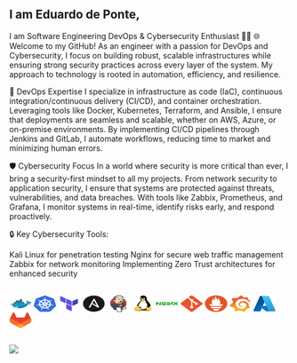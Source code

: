 ## I am Eduardo de Ponte, 
I am Software Engineering
DevOps & Cybersecurity Enthusiast
👨‍💻  🌐
Welcome to my GitHub! As an engineer with a passion for DevOps and Cybersecurity, I focus on building robust, scalable infrastructures while ensuring strong security practices across every layer of the system. My approach to technology is rooted in automation, efficiency, and resilience.

🔧 DevOps Expertise
I specialize in infrastructure as code (IaC), continuous integration/continuous delivery (CI/CD), and container orchestration. Leveraging tools like Docker, Kubernetes, Terraform, and Ansible, I ensure that deployments are seamless and scalable, whether on AWS, Azure, or on-premise environments. By implementing CI/CD pipelines through Jenkins and GitLab, I automate workflows, reducing time to market and minimizing human errors.

🛡 Cybersecurity Focus
In a world where security is more critical than ever, I bring a security-first mindset to all my projects. From network security to application security, I ensure that systems are protected against threats, vulnerabilities, and data breaches. With tools like Zabbix, Prometheus, and Grafana, I monitor systems in real-time, identify risks early, and respond proactively.

🔒 Key Cybersecurity Tools:

Kali Linux for penetration testing
Nginx for secure web traffic management
Zabbix for network monitoring
Implementing Zero Trust architectures for enhanced security

<div style="display: inline_block"><br>
  <!-- Docker -->
  <img align="center" alt="Docker" height="30" width="40" src="https://raw.githubusercontent.com/devicons/devicon/master/icons/docker/docker-original.svg">
  
  <!-- Kubernetes -->
  <img align="center" alt="Kubernetes" height="30" width="40" src="https://raw.githubusercontent.com/devicons/devicon/master/icons/kubernetes/kubernetes-plain.svg">
  
  <!-- Terraform -->
  <img align="center" alt="Terraform" height="30" width="40" src="https://raw.githubusercontent.com/devicons/devicon/master/icons/terraform/terraform-original.svg">
  
  <!-- Ansible -->
  <img align="center" alt="Ansible" height="30" width="40" src="https://raw.githubusercontent.com/devicons/devicon/master/icons/ansible/ansible-original.svg">
  
  <!-- Jenkins -->
  <img align="center" alt="Jenkins" height="30" width="40" src="https://raw.githubusercontent.com/devicons/devicon/master/icons/jenkins/jenkins-original.svg">
  
  <!-- Linux -->
  <img align="center" alt="Linux" height="30" width="40" src="https://raw.githubusercontent.com/devicons/devicon/master/icons/linux/linux-original.svg">
  
  <!-- Nginx -->
  <img align="center" alt="Nginx" height="30" width="40" src="https://raw.githubusercontent.com/devicons/devicon/master/icons/nginx/nginx-original.svg">
  
  <!-- Git -->
  <img align="center" alt="Git" height="30" width="40" src="https://raw.githubusercontent.com/devicons/devicon/master/icons/git/git-original.svg">
  
  <!-- Prometheus -->
  <img align="center" alt="Prometheus" height="30" width="40" src="https://raw.githubusercontent.com/devicons/devicon/master/icons/prometheus/prometheus-original.svg">
  
  <!-- Grafana -->
  <img align="center" alt="Grafana" height="30" width="40" src="https://raw.githubusercontent.com/devicons/devicon/master/icons/grafana/grafana-original.svg">
  <!-- Azure -->
  <img align="center" alt="Azure" height="30" width="40" src="https://raw.githubusercontent.com/devicons/devicon/master/icons/azure/azure-original.svg">

  <!-- GitLab -->
  <img align="center" alt="GitLab" height="30" width="40" src="https://raw.githubusercontent.com/devicons/devicon/master/icons/gitlab/gitlab-original.svg">


  
  ##
 
<div> 
  <a href="https://www.linkedin.com/in/eduardodepontejr" target="_blank"><img src="https://img.shields.io/badge/-LinkedIn-%230077B5?style=for-the-badge&logo=linkedin&logoColor=white" target="_blank"></a> 
  
</div>
